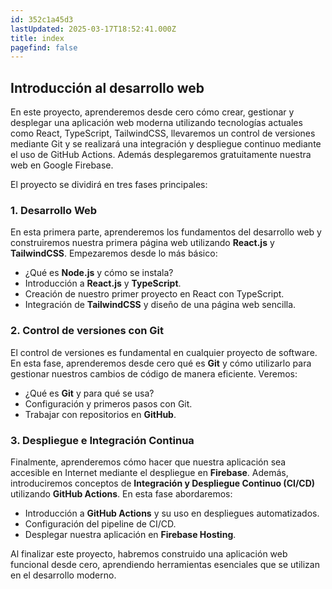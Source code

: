 ```yaml
---
id: 352c1a45d3
lastUpdated: 2025-03-17T18:52:41.000Z
title: index
pagefind: false
---
```

## Introducción al desarrollo web

En este proyecto, aprenderemos desde cero cómo crear, gestionar y desplegar una aplicación web moderna utilizando tecnologías actuales como React, TypeScript, TailwindCSS, llevaremos un control de versiones mediante Git y se realizará una integración y despliegue continuo mediante el uso de GitHub Actions. Además desplegaremos gratuitamente nuestra web en Google Firebase.

El proyecto se dividirá en tres fases principales:

### 1. Desarrollo Web

En esta primera parte, aprenderemos los fundamentos del desarrollo web y construiremos nuestra primera página web utilizando **React.js** y **TailwindCSS**. Empezaremos desde lo más básico:

- ¿Qué es **Node.js** y cómo se instala?
- Introducción a **React.js** y **TypeScript**.
- Creación de nuestro primer proyecto en React con TypeScript.
- Integración de **TailwindCSS** y diseño de una página web sencilla.

### 2. Control de versiones con Git

El control de versiones es fundamental en cualquier proyecto de software. En esta fase, aprenderemos desde cero qué es **Git** y cómo utilizarlo para gestionar nuestros cambios de código de manera eficiente. Veremos:

- ¿Qué es **Git** y para qué se usa?
- Configuración y primeros pasos con Git.
- Trabajar con repositorios en **GitHub**.

### 3. Despliegue e Integración Continua

Finalmente, aprenderemos cómo hacer que nuestra aplicación sea accesible en Internet mediante el despliegue en **Firebase**. Además, introduciremos conceptos de **Integración y Despliegue Continuo (CI/CD)** utilizando **GitHub Actions**. En esta fase abordaremos:

- Introducción a **GitHub Actions** y su uso en despliegues automatizados.
- Configuración del pipeline de CI/CD.
- Desplegar nuestra aplicación en **Firebase Hosting**.

Al finalizar este proyecto, habremos construido una aplicación web funcional desde cero, aprendiendo herramientas esenciales que se utilizan en el desarrollo moderno.

